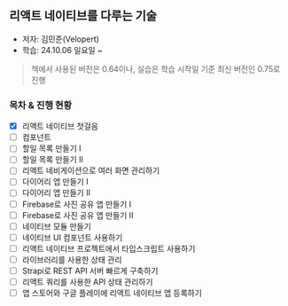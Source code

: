 ## 리액트 네이티브를 다루는 기술

- 저자: 김민준(Velopert)
- 학습: 24.10.06 일요일 ~

> 책에서 사용된 버전은 0.64이나, 실습은 학습 시작일 기준 최신 버전인 0.75로 진행

### 목차 & 진행 현황

- [x] 리액트 네이티브 첫걸음
- [ ] 컴포넌트
- [ ] 할일 목록 만들기 I
- [ ] 할일 목록 만들기 II
- [ ] 리액트 네비게이션으로 여러 화면 관리하기
- [ ] 다이어리 앱 만들기 I
- [ ] 다이어리 앱 만들기 II
- [ ] Firebase로 사진 공유 앱 만들기 I
- [ ] Firebase로 사진 공유 앱 만들기 II
- [ ] 네이티브 모듈 만들기
- [ ] 네이티브 UI 컴포넌트 사용하기
- [ ] 리액트 네이티브 프로젝트에서 타입스크립트 사용하기
- [ ] 라이브러리를 사용한 상태 관리
- [ ] Strapi로 REST API 서버 빠르게 구축하기
- [ ] 리액트 쿼리를 사용한 API 상태 관리하기
- [ ] 앱 스토어와 구글 플레이에 리액트 네이티브 앱 등록하기
